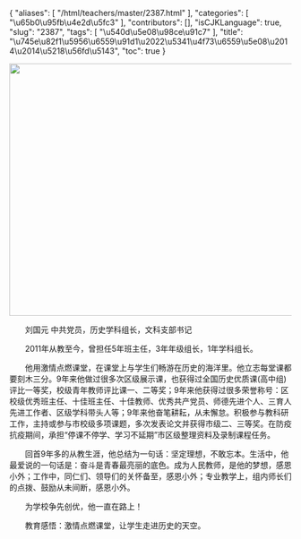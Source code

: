 {
    "aliases": [
        "/html/teachers/master/2387.html"
    ],
    "categories": [
        "\u65b0\u95fb\u4e2d\u5fc3"
    ],
    "contributors": [],
    "isCJKLanguage": true,
    "slug": "2387",
    "tags": [
        "\u540d\u5e08\u98ce\u91c7"
    ],
    "title": "\u745e\u82f1\u5956\u6559\u91d1\u2022\u5341\u4f73\u6559\u5e08\u2014\u2014\u5218\u56fd\u5143",
    "toc": true
}


<img
    src="https://cdn.tfls.online/mirror/full/86240033bc922210d4af3c355ee3b6155546c651.jpg"
    style="display:block;margin-left:auto;margin-right:auto;"
    decoding="async"
    fetchpriority="auto"
    loading="lazy"
    height="451"
    width="600"
/>




  





  刘国元 中共党员，历史学科组长，文科支部书记




  2011年从教至今，曾担任5年班主任，3年年级组长，1年学科组长。




  他用激情点燃课堂，在课堂上与学生们畅游在历史的海洋里。他立志每堂课都要刻木三分。9年来他做过很多次区级展示课，也获得过全国历史优质课(高中组)评比一等奖，校级青年教师评比课一、二等奖；9年来他获得过很多荣誉称号：区校级优秀班主任、十佳班主任、十佳教师、优秀共产党员、师德先进个人、三育人先进工作者、区级学科带头人等；9年来他奋笔耕耘，从未懈怠。积极参与教科研工作，主持或参与市校级多项课题，多次发表论文并获得市级二、三等奖。在防疫抗疫期间，承担“停课不停学、学习不延期”市区级整理资料及录制课程任务。




  回首9年多的从教生涯，他总结为一句话：坚定理想，不敢忘本。生活中，他最爱说的一句话是：奋斗是青春最亮丽的底色。成为人民教师，是他的梦想，感恩小外；工作中，同仁们、领导们的关怀备至，感恩小外；专业教学上，组内师长们的点拨、鼓励从未间断，感恩小外。




  为学校争先创优，他一直在路上！




  教育感悟：激情点燃课堂，让学生走进历史的天空。




  





  



  



